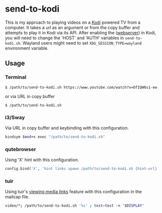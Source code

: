 # send-to-kodi

This is my approach to playing videos on a [Kodi][0] powered TV from a computer.  It takes a url as an argument or from the copy buffer and attempts to play it in Kodi via its API.  After enabling the ([webserver][1]) in Kodi, you will need to change the 'HOST' and 'AUTH' variables in `send-to-kodi.sh`.  Wayland users might need to set `XDG_SESSION_TYPE=wayland` environment variable.

## Usage

### Terminal

```console
$ /path/to/send-to-kodi.sh https://www.youtube.com/watch?v=OfIQW6s1-ew
```
or via URL in copy buffer

```console
$ /path/to/send-to-kodi.sh
```

### i3/Sway

Via URL in copy buffer and keybinding with this configuration.

```sh
bindsym $mod+x exec "/path/to/send-to-kodi.sh"
```

### qutebrowser

Using 'X' hint with this configuration.

```python
config.bind('X', 'hint links spawn /path/to/send-to-kodi.sh {hint-url}')
```

### tuir

Using tuir's [viewing media links][2] feature with this configuration in the mailcap file.

```sh
video/*; /path/to/send-to-kodi.sh '%s' ; test=test -n "$DISPLAY"
```

[0]: https://kodi.tv
[1]: https://kodi.wiki/view/Webserver#Enabling_the_webserver
[2]: https://gitlab.com/ajak/tuir#viewing-media-links
